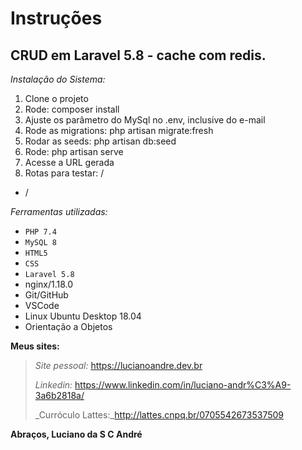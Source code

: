 # **Instruções**
## CRUD em Laravel 5.8 - cache com redis.

_Instalação do Sistema:_

1. Clone o projeto
2. Rode: composer install
5. Ajuste os parâmetro do MySql no .env, inclusive do e-mail
6. Rode as migrations: php artisan migrate:fresh
7. Rodar as seeds: php artisan db:seed
8. Rode: php artisan serve
9. Acesse a URL gerada
10. Rotas para testar: /
- /

_Ferramentas utilizadas:_
- `PHP 7.4`
- `MySQL 8`
- `HTML5`
- `CSS`
- `Laravel 5.8`
- nginx/1.18.0
- Git/GitHub
- VSCode
- Linux Ubuntu Desktop 18.04
- Orientação a Objetos

**Meus sites:**
> _Site pessoal:_ https://lucianoandre.dev.br
>
> _Linkedin:_ https://www.linkedin.com/in/luciano-andr%C3%A9-3a6b2818a/
>
> _Curróculo Lattes:_http://lattes.cnpq.br/0705542673537509

**Abraços, Luciano da S C André**
